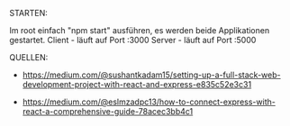 STARTEN:

Im root einfach "npm start" ausführen, es werden beide Applikationen gestartet.
Client - läuft auf Port :3000
Server - läuft auf Port :5000


QUELLEN:

- https://medium.com/@sushantkadam15/setting-up-a-full-stack-web-development-project-with-react-and-express-e835c52e3c31

- https://medium.com/@eslmzadpc13/how-to-connect-express-with-react-a-comprehensive-guide-78acec3bb4c1

